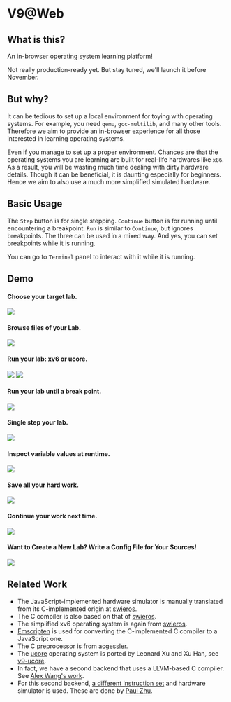# V9@Web

## What is this?

An in-browser operating system learning platform!

Not really production-ready yet. But stay tuned, we'll launch it before November.

## But why?

It can be tedious to set up a local environment for toying with operating systems. For example, you need `qemu`, `gcc-multilib`, and many other tools. Therefore we aim to provide an in-browser experience for all those interested in learning operating systems.

Even if you manage to set up a proper environment. Chances are that the operating systems you are learning are built for real-life hardwares like `x86`. As a result, you will be wasting much time dealing with dirty hardware details. Though it can be beneficial, it is daunting especially for beginners. Hence we aim to also use a much more simplified simulated hardware.

## Basic Usage

The `Step` button is for single stepping. `Continue` button is for running until encountering a breakpoint. `Run` is similar to `Continue`, but ignores breakpoints. The three can be used in a mixed way. And yes, you can set breakpoints while it is running.

You can go to `Terminal` panel to interact with it while it is running.

## Demo

#### Choose your target lab.
![](https://github.com/JianxinMa/v9.js/raw/gh-pages/doc/gif/choose.gif)

#### Browse files of your Lab.
![](https://github.com/JianxinMa/v9.js/raw/gh-pages/doc/gif/browse.gif)

#### Run your lab: xv6 or ucore.
![](https://github.com/JianxinMa/v9.js/raw/gh-pages/doc/gif/xv6run.gif)
![](https://github.com/JianxinMa/v9.js/raw/gh-pages/doc/gif/lab8run.gif)

#### Run your lab until a break point.
![](https://github.com/JianxinMa/v9.js/raw/gh-pages/doc/gif/xv6break.gif)

#### Single step your lab.
![](https://github.com/JianxinMa/v9.js/raw/gh-pages/doc/gif/xv6step.gif)

#### Inspect variable values at runtime.
![](https://github.com/JianxinMa/v9.js/raw/gh-pages/doc/gif/xv6vars.gif)

#### Save all your hard work.
![](https://github.com/JianxinMa/v9.js/raw/gh-pages/doc/gif/xv6save.gif)

#### Continue your work next time.
![](https://github.com/JianxinMa/v9.js/raw/gh-pages/doc/gif/xv6reuse.gif)

#### Want to Create a New Lab? Write a Config File for Your Sources!
![](https://github.com/JianxinMa/v9.js/raw/gh-pages/doc/gif/labcfg.gif)

## Related Work

- The JavaScript-implemented hardware simulator is manually translated from its C-implemented origin at [swieros](https://github.com/rswier/swieros).
- The C compiler is also based on that of [swieros](https://github.com/rswier/swieros).
- The simplified xv6 operating system is again from [swieros](https://github.com/rswier/swieros).
- [Emscripten](http://kripken.github.io/emscripten-site/) is used for converting the C-implemented C compiler to a JavaScript one.
- The C preprocessor is from [acgessler](https://github.com/acgessler/cpp.js).
- The [ucore](https://github.com/chyyuu) operating system is ported by Leonard Xu and Xu Han, see [v9-ucore](https://github.com/leopard1/v9-ucore).
- In fact, we have a second backend that uses a LLVM-based C compiler. See [Alex Wang's work](https://github.com/a1exwang/llvm).
- For this second backend, [a different instruction set](https://github.com/paulzfm/alex-machine) and hardware simulator is used. These are done by [Paul Zhu](https://github.com/paulzfm/v9.js).
